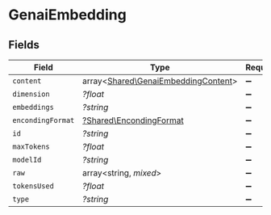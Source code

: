 # GenaiEmbedding


## Fields

| Field                                                                               | Type                                                                                | Required                                                                            | Description                                                                         |
| ----------------------------------------------------------------------------------- | ----------------------------------------------------------------------------------- | ----------------------------------------------------------------------------------- | ----------------------------------------------------------------------------------- |
| `content`                                                                           | array<[Shared\GenaiEmbeddingContent](../../Models/Shared/GenaiEmbeddingContent.md)> | :heavy_minus_sign:                                                                  | N/A                                                                                 |
| `dimension`                                                                         | *?float*                                                                            | :heavy_minus_sign:                                                                  | N/A                                                                                 |
| `embeddings`                                                                        | *?string*                                                                           | :heavy_minus_sign:                                                                  | N/A                                                                                 |
| `encondingFormat`                                                                   | [?Shared\EncondingFormat](../../Models/Shared/EncondingFormat.md)                   | :heavy_minus_sign:                                                                  | N/A                                                                                 |
| `id`                                                                                | *?string*                                                                           | :heavy_minus_sign:                                                                  | N/A                                                                                 |
| `maxTokens`                                                                         | *?float*                                                                            | :heavy_minus_sign:                                                                  | N/A                                                                                 |
| `modelId`                                                                           | *?string*                                                                           | :heavy_minus_sign:                                                                  | N/A                                                                                 |
| `raw`                                                                               | array<string, *mixed*>                                                              | :heavy_minus_sign:                                                                  | N/A                                                                                 |
| `tokensUsed`                                                                        | *?float*                                                                            | :heavy_minus_sign:                                                                  | N/A                                                                                 |
| `type`                                                                              | *?string*                                                                           | :heavy_minus_sign:                                                                  | N/A                                                                                 |
